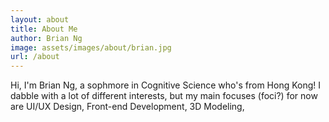 ```yaml
---
layout: about
title: About Me
author: Brian Ng
image: assets/images/about/brian.jpg
url: /about
---
```


Hi, I'm Brian Ng, a sophmore in Cognitive Science who's from Hong Kong! I dabble with a lot of different interests, but my main focuses (foci?) for now are UI/UX Design, Front-end Development, 3D Modeling, 